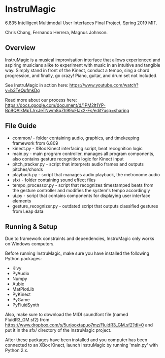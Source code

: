 # InstruMagic

6.835 Intelligent Multimodal User Interfaces Final Project, Spring 2019 MIT.

Chris Chang, Fernando Herrera, Magnus Johnson.

## Overview

InstruMagic is a musical improvisation interface that allows experienced and aspiring musicians alike to experiment with music in an intuitive and tangible way. Simply stand in front of the Kinect, conduct a tempo, sing a chord progression, and finally, go crazy! Piano, guitar, and drum set not included.

See InstruMagic in action here: https://www.youtube.com/watch?v=b3TeQufmkDg

Read more about our process here: https://docs.google.com/document/d/1PM2lt1YP-Bp9QAlkMpTJrxJeTNwm8qZh99uFIJx2-Fs/edit?usp=sharing

## File Guide

- common/ - folder containing audio, graphics, and timekeeping framework from 6.809
- kinect.py - XBox Kinect interfacing script, beat recognition logic
- main.py - main program controller, manages all program components, also contains gesture recognition logic for Kinect input
- pitch_tracker.py - script that interprets audio frames and outputs pitches/chords
- playback.py - script that manages audio playback, the metronome audio
- sfx/ - folder containing sound effect files
- tempo_processor.py - script that recognizes timestamped beats from the gesture controller and modifies the system's tempo accordingly
- ui.py - script that contains components for displaying user interface elements
- gesture_recognizer.py - outdated script that outputs classified gestures from Leap data

## Running & Setup

Due to framework constraints and dependencies, InstruMagic only works on Windows computers.

Before running InstruMagic, make sure you have installed the following Python packages:
- Kivy
- PyAudio
- Numpy
- Aubio
- MatPlotLib
- PyKinect
- PyGame
- PyFluidSynth

Also, make sure to download the MIDI soundfont file (named FluidR3_GM.sf2) from https://www.dropbox.com/s/5urjooxtapuo7mz/FluidR3_GM.sf2?dl=0 and put it in the sfx/ directory of the InstruMagic project.

After these packages have been installed and you computer has been connected to an XBox Kinect, launch InstruMagic by running 'main.py' with Python 2.x.
